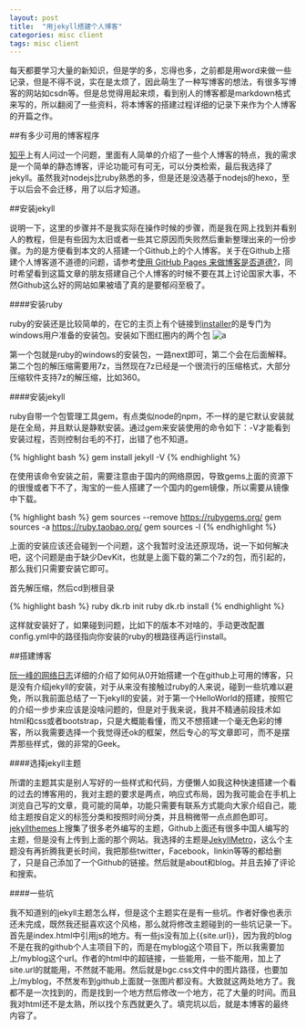 ```yaml
---
layout: post
title:  "用jekyll搭建个人博客"
categories: misc client
tags: misc client 
---
```


每天都要学习大量的新知识，但是学的多，忘得也多，之前都是用word来做一些记录，但是不得不说，实在是太烦了，因此萌生了一种写博客的想法，有很多写博客的网站如csdn等。但是总觉得用起来烦，看到别人的博客都是markdown格式来写的，所以翻阅了一些资料，将本博客的搭建过程详细的记录下来作为个人博客的开篇之作。

##有多少可用的博客程序

[知乎](http://www.zhihu.com/question/21981094)上有人问过一个问题，里面有人简单的介绍了一些个人博客的特点，我的需求是一个简单的静态博客，评论功能可有可无，可以分类检索，最后我选择了jekyll。虽然我对nodejs比ruby熟悉的多，但是还是没选基于nodejs的hexo，至于以后会不会迁移，用了以后才知道。

##安装jekyll

说明一下，这里的步骤并不是我实际在操作时候的步骤，而是我在网上找到并看别人的教程，但是有些因为太旧或者一些其它原因而失败然后重新整理出来的一份步骤。为的是方便看到本文的人搭建一个Github上的个人博客。关于在Github上搭建个人博客道不道德的问题，请参考[使用 GitHub Pages 来做博客是否道德?](http://www.zhihu.com/question/20717014)，同时希望看到这篇文章的朋友搭建自己个人博客的时候不要在其上讨论国家大事，不然Github这么好的网站如果被墙了真的是要郁闷至极了。

####安装ruby

ruby的安装还是比较简单的，在它的主页上有个链接到[installer](http://rubyinstaller.org/downloads/)的是专门为windows用户准备的安装包。安装如下图红圈内的两个包
![a](http://ww2.sinaimg.cn/large/005yyi5Jjw1emei7r95vtj30c90gj75w.jpg " ")

第一个包就是ruby的windows的安装包，一路next即可，第二个会在后面解释。第二个包的解压缩需要用7z，当然现在7z已经是一个很流行的压缩格式，大部分压缩软件支持7z的解压缩，比如360。

####安装jekyll

ruby自带一个包管理工具gem，有点类似node的npm，不一样的是它默认安装就是在全局，并且默认是静默安装。通过gem来安装使用的命令如下：-V才能看到安装过程，否则控制台毛的不打，出错了也不知道。

{% highlight bash %}
gem install jekyll -V
{% endhighlight %}

在使用该命令安装之前，需要注意由于国内的网络原因，导致gems上面的资源下的很慢或者下不了，淘宝的一些人搭建了一个国内的gem镜像，所以需要从镜像中下载。

{% highlight bash %}
gem sources --remove https://rubygems.org/
gem sources -a https://ruby.taobao.org/
gem sources -l
{% endhighlight %}

上面的安装应该还会碰到一个问题，这个我暂时没法还原现场，说一下如何解决吧，这个问题是由于缺少DevKit，也就是上面下载的第二个7z的包，而引起的，那么我们只需要安装它即可。

首先解压缩，然后cd到根目录

{% highlight bash %}
ruby dk.rb init
ruby dk.rb install
{% endhighlight %}

这样就安装好了，如果碰到问题，比如下的版本不对啥的，手动更改配置config.yml中的路径指向你安装的ruby的根路径再运行install。

##搭建博客

[阮一峰的网络日志](http://www.ruanyifeng.com/blog/2012/08/blogging_with_jekyll.html)详细的介绍了如何从0开始搭建一个在github上可用的博客，只是没有介绍jekyll的安装，对于从来没有接触过ruby的人来说，碰到一些坑难以避免，所以我前面总结了一下jekyll的安装，对于第一个HelloWorld的搭建，按照它的介绍一步步来应该是没啥问题的，但是对于我来说，我并不精通前段技术如html和css或者bootstrap，只是大概能看懂，而又不想搭建一个毫无色彩的博客，所以我需要选择一个我觉得还ok的框架，然后专心的写文章即可，而不是摆弄那些样式，做的非常的Geek。

####选择jekyll主题

所谓的主题其实是别人写好的一些样式和代码，方便懒人如我这种快速搭建一个看的过去的博客用的，我对主题的要求是两点，响应式布局，因为我可能会在手机上浏览自己写的文章，竟可能的简单，功能只需要有联系方式能向大家介绍自己，能给主题按自定义的标签分类和按照时间分类，并且稍微带一点点颜色即可。[jekyllthemes](http://jekyllthemes.org/)上搜集了很多老外编写的主题，Github上面还有很多中国人编写的主题，但是没有上传到上面的那个网站。我选择的主题是[JekyllMetro](http://jekyllthemes.org/themes/jekyllmetro/)，这么个主题没有再折腾我更长时间，我把那些twitter，Facebook，linkin等等的都给删了，只是自己添加了一个Github的链接。然后就是about和blog。并且去掉了评论和搜索。

####一些坑

我不知道别的jekyll主题怎么样，但是这个主题实在是有一些坑。作者好像也表示还未完成，既然我还挺喜欢这个风格，那么就将修改主题碰到的一些坑记录一下。首先是index.html中引用js的地方。有一些js没有加上{{site.url}}，因为我的blog不是在我的github个人主项目下的，而是在myblog这个项目下，所以我需要加上/myblog这个url。作者的html中的超链接，一些能用，一些不能用，加上了site.url的就能用，不然就不能用。然后就是bgc.css文件中的图片路径，也要加上/myblog，不然发布到github上面就一张图片都没有。大致就这两处地方了。我都不是一次找到的，而是找到一个地方然后修改一个地方，花了大量的时间。而且我对html还不是太熟，所以找个东西就更久了。填完坑以后，就是本博客的最终内容了。